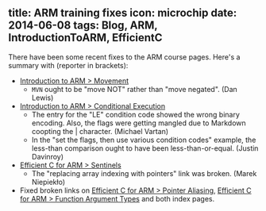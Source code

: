 title: ARM training fixes
icon: microchip
date: 2014-06-08
tags: Blog, ARM, IntroductionToARM, EfficientC
----

There have been some recent fixes to the ARM course pages. Here's a summary with (reporter in brackets):

* [Introduction to ARM > Movement](/arm/introduction-to-arm/movement.html)
  * `MVN` ought to be "move NOT" rather than "move negated". (Dan Lewis)
* [Introduction to ARM > Conditional Execution](/arm/introduction-to-arm/conditional.html)
  * The entry for the "LE" condition code showed the wrong binary encoding. Also, the flags were getting mangled due to Markdown coopting the | character. (Michael Vartan)
  * In the "set the flags, then use various condition codes" example, the less-than comparison ought to have been less-than-or-equal. (Justin Davinroy)
* [Efficient C for ARM > Sentinels](/arm/efficient-c-for-arm/sentinels.html)
  * The "replacing array indexing with pointers" link was broken. (Marek Niepiekło)
* Fixed broken links on [Efficient C for ARM > Pointer Aliasing](/arm/efficient-c-for-arm/aliasing.html), [Efficient C for ARM > Function Argument Types](/arm/efficient-c-for-arm/funcarg.html) and both index pages.
